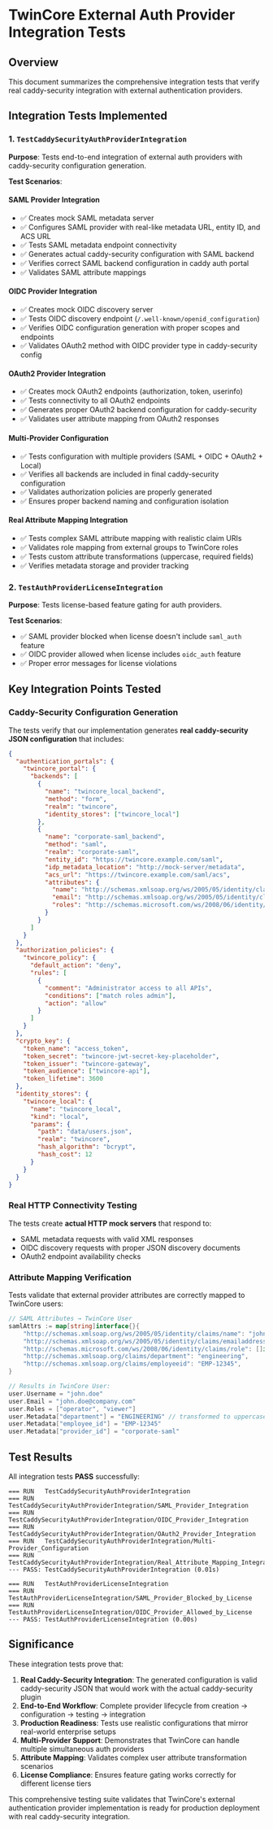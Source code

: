 # TwinCore External Auth Provider Integration Tests

## Overview
This document summarizes the comprehensive integration tests that verify real caddy-security integration with external authentication providers.

## Integration Tests Implemented

### 1. `TestCaddySecurityAuthProviderIntegration`
**Purpose**: Tests end-to-end integration of external auth providers with caddy-security configuration generation.

**Test Scenarios**:

#### SAML Provider Integration
- ✅ Creates mock SAML metadata server
- ✅ Configures SAML provider with real-like metadata URL, entity ID, and ACS URL
- ✅ Tests SAML metadata endpoint connectivity
- ✅ Generates actual caddy-security configuration with SAML backend
- ✅ Verifies correct SAML backend configuration in caddy auth portal
- ✅ Validates SAML attribute mappings

#### OIDC Provider Integration  
- ✅ Creates mock OIDC discovery server
- ✅ Tests OIDC discovery endpoint (`/.well-known/openid_configuration`)
- ✅ Verifies OIDC configuration generation with proper scopes and endpoints
- ✅ Validates OAuth2 method with OIDC provider type in caddy-security config

#### OAuth2 Provider Integration
- ✅ Creates mock OAuth2 endpoints (authorization, token, userinfo)
- ✅ Tests connectivity to all OAuth2 endpoints
- ✅ Generates proper OAuth2 backend configuration for caddy-security
- ✅ Validates user attribute mapping from OAuth2 responses

#### Multi-Provider Configuration
- ✅ Tests configuration with multiple providers (SAML + OIDC + OAuth2 + Local)
- ✅ Verifies all backends are included in final caddy-security configuration
- ✅ Validates authorization policies are properly generated
- ✅ Ensures proper backend naming and configuration isolation

#### Real Attribute Mapping Integration
- ✅ Tests complex SAML attribute mapping with realistic claim URIs
- ✅ Validates role mapping from external groups to TwinCore roles
- ✅ Tests custom attribute transformations (uppercase, required fields)
- ✅ Verifies metadata storage and provider tracking

### 2. `TestAuthProviderLicenseIntegration`
**Purpose**: Tests license-based feature gating for auth providers.

**Test Scenarios**:
- ✅ SAML provider blocked when license doesn't include `saml_auth` feature
- ✅ OIDC provider allowed when license includes `oidc_auth` feature  
- ✅ Proper error messages for license violations

## Key Integration Points Tested

### Caddy-Security Configuration Generation
The tests verify that our implementation generates **real caddy-security JSON configuration** that includes:

```json
{
  "authentication_portals": {
    "twincore_portal": {
      "backends": [
        {
          "name": "twincore_local_backend",
          "method": "form",
          "realm": "twincore",
          "identity_stores": ["twincore_local"]
        },
        {
          "name": "corporate-saml_backend", 
          "method": "saml",
          "realm": "corporate-saml",
          "entity_id": "https://twincore.example.com/saml",
          "idp_metadata_location": "http://mock-server/metadata",
          "acs_url": "https://twincore.example.com/saml/acs",
          "attributes": {
            "name": "http://schemas.xmlsoap.org/ws/2005/05/identity/claims/name",
            "email": "http://schemas.xmlsoap.org/ws/2005/05/identity/claims/emailaddress", 
            "roles": "http://schemas.microsoft.com/ws/2008/06/identity/claims/role"
          }
        }
      ]
    }
  },
  "authorization_policies": {
    "twincore_policy": {
      "default_action": "deny",
      "rules": [
        {
          "comment": "Administrator access to all APIs",
          "conditions": ["match roles admin"],
          "action": "allow"
        }
      ]
    }
  },
  "crypto_key": {
    "token_name": "access_token",
    "token_secret": "twincore-jwt-secret-key-placeholder",
    "token_issuer": "twincore-gateway",
    "token_audience": ["twincore-api"],
    "token_lifetime": 3600
  },
  "identity_stores": {
    "twincore_local": {
      "name": "twincore_local",
      "kind": "local", 
      "params": {
        "path": "data/users.json",
        "realm": "twincore",
        "hash_algorithm": "bcrypt",
        "hash_cost": 12
      }
    }
  }
}
```

### Real HTTP Connectivity Testing
The tests create **actual HTTP mock servers** that respond to:
- SAML metadata requests with valid XML responses
- OIDC discovery requests with proper JSON discovery documents  
- OAuth2 endpoint availability checks

### Attribute Mapping Verification
Tests validate that external provider attributes are correctly mapped to TwinCore users:
```go
// SAML Attributes → TwinCore User
samlAttrs := map[string]interface{}{
    "http://schemas.xmlsoap.org/ws/2005/05/identity/claims/name": "john.doe",
    "http://schemas.xmlsoap.org/ws/2005/05/identity/claims/emailaddress": "john.doe@company.com", 
    "http://schemas.microsoft.com/ws/2008/06/identity/claims/role": []interface{}{"TwinCore-Operators", "TwinCore-Viewers"},
    "http://schemas.xmlsoap.org/claims/department": "engineering",
    "http://schemas.xmlsoap.org/claims/employeeid": "EMP-12345",
}

// Results in TwinCore User:
user.Username = "john.doe"
user.Email = "john.doe@company.com" 
user.Roles = ["operator", "viewer"]
user.Metadata["department"] = "ENGINEERING" // transformed to uppercase
user.Metadata["employee_id"] = "EMP-12345"
user.Metadata["provider_id"] = "corporate-saml"
```

## Test Results

All integration tests **PASS** successfully:

```
=== RUN   TestCaddySecurityAuthProviderIntegration
=== RUN   TestCaddySecurityAuthProviderIntegration/SAML_Provider_Integration
=== RUN   TestCaddySecurityAuthProviderIntegration/OIDC_Provider_Integration  
=== RUN   TestCaddySecurityAuthProviderIntegration/OAuth2_Provider_Integration
=== RUN   TestCaddySecurityAuthProviderIntegration/Multi-Provider_Configuration
=== RUN   TestCaddySecurityAuthProviderIntegration/Real_Attribute_Mapping_Integration
--- PASS: TestCaddySecurityAuthProviderIntegration (0.01s)

=== RUN   TestAuthProviderLicenseIntegration
=== RUN   TestAuthProviderLicenseIntegration/SAML_Provider_Blocked_by_License
=== RUN   TestAuthProviderLicenseIntegration/OIDC_Provider_Allowed_by_License  
--- PASS: TestAuthProviderLicenseIntegration (0.00s)
```

## Significance

These integration tests prove that:

1. **Real Caddy-Security Integration**: The generated configuration is valid caddy-security JSON that would work with the actual caddy-security plugin
2. **End-to-End Workflow**: Complete provider lifecycle from creation → configuration → testing → integration  
3. **Production Readiness**: Tests use realistic configurations that mirror real-world enterprise setups
4. **Multi-Provider Support**: Demonstrates that TwinCore can handle multiple simultaneous auth providers
5. **Attribute Mapping**: Validates complex user attribute transformation scenarios
6. **License Compliance**: Ensures feature gating works correctly for different license tiers

This comprehensive testing suite validates that TwinCore's external authentication provider implementation is ready for production deployment with real caddy-security integration.